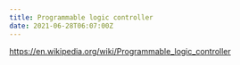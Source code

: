 ```yaml
---
title: Programmable logic controller
date: 2021-06-28T06:07:00Z
---
```


https://en.wikipedia.org/wiki/Programmable_logic_controller
